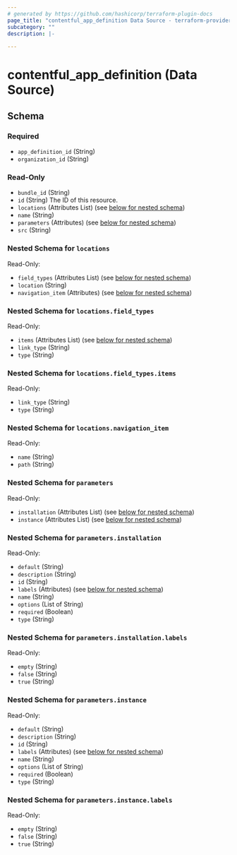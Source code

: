 ```yaml
---
# generated by https://github.com/hashicorp/terraform-plugin-docs
page_title: "contentful_app_definition Data Source - terraform-provider-contentful"
subcategory: ""
description: |-
  
---
```


# contentful_app_definition (Data Source)





<!-- schema generated by tfplugindocs -->
## Schema

### Required

- `app_definition_id` (String)
- `organization_id` (String)

### Read-Only

- `bundle_id` (String)
- `id` (String) The ID of this resource.
- `locations` (Attributes List) (see [below for nested schema](#nestedatt--locations))
- `name` (String)
- `parameters` (Attributes) (see [below for nested schema](#nestedatt--parameters))
- `src` (String)

<a id="nestedatt--locations"></a>
### Nested Schema for `locations`

Read-Only:

- `field_types` (Attributes List) (see [below for nested schema](#nestedatt--locations--field_types))
- `location` (String)
- `navigation_item` (Attributes) (see [below for nested schema](#nestedatt--locations--navigation_item))

<a id="nestedatt--locations--field_types"></a>
### Nested Schema for `locations.field_types`

Read-Only:

- `items` (Attributes List) (see [below for nested schema](#nestedatt--locations--field_types--items))
- `link_type` (String)
- `type` (String)

<a id="nestedatt--locations--field_types--items"></a>
### Nested Schema for `locations.field_types.items`

Read-Only:

- `link_type` (String)
- `type` (String)



<a id="nestedatt--locations--navigation_item"></a>
### Nested Schema for `locations.navigation_item`

Read-Only:

- `name` (String)
- `path` (String)



<a id="nestedatt--parameters"></a>
### Nested Schema for `parameters`

Read-Only:

- `installation` (Attributes List) (see [below for nested schema](#nestedatt--parameters--installation))
- `instance` (Attributes List) (see [below for nested schema](#nestedatt--parameters--instance))

<a id="nestedatt--parameters--installation"></a>
### Nested Schema for `parameters.installation`

Read-Only:

- `default` (String)
- `description` (String)
- `id` (String)
- `labels` (Attributes) (see [below for nested schema](#nestedatt--parameters--installation--labels))
- `name` (String)
- `options` (List of String)
- `required` (Boolean)
- `type` (String)

<a id="nestedatt--parameters--installation--labels"></a>
### Nested Schema for `parameters.installation.labels`

Read-Only:

- `empty` (String)
- `false` (String)
- `true` (String)



<a id="nestedatt--parameters--instance"></a>
### Nested Schema for `parameters.instance`

Read-Only:

- `default` (String)
- `description` (String)
- `id` (String)
- `labels` (Attributes) (see [below for nested schema](#nestedatt--parameters--instance--labels))
- `name` (String)
- `options` (List of String)
- `required` (Boolean)
- `type` (String)

<a id="nestedatt--parameters--instance--labels"></a>
### Nested Schema for `parameters.instance.labels`

Read-Only:

- `empty` (String)
- `false` (String)
- `true` (String)



